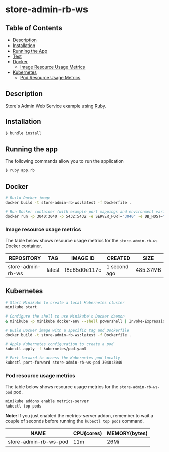 # store-admin-rb-ws

## Table of Contents
- [Description](#description)
- [Installation](#installation)
- [Running the App](#running-the-app)
- [Test](#test)
- [Docker](#docker)
  - [Image Resource Usage Metrics](#image-resource-usage-metrics)
- [Kubernetes](#kubernetes)
  - [Pod Resource Usage Metrics](#pod-resource-usage-metrics)

## Description

Store's Admin Web Service example using [Ruby](https://www.ruby-lang.org/es/).

## Installation

```bash
$ bundle install
```

## Running the app
The following commands allow you to run the application

```bash
$ ruby app.rb
```

## Docker

```bash
# Build Docker image
docker build -t store-admin-rb-ws:latest -f Dockerfile .

# Run Docker container (with example port mappings and environment variables)
docker run -p 3040:3040 -p 5432:5432 -e SERVER_PORT="3040" -e DB_HOST="host.docker.internal" -e DB_PORT="5432" -e DB_USERNAME="postgres" -e DB_PASSWORD="1234" -e DB_NAME="sale-management-system" -e DB_POOL_SIZE="5" -e DB_TIMEOUT="5" -e STORE_ENGINE_ORCHESTRATOR_PROTOCOL="http" -e  STORE_ENGINE_ORCHESTRATOR_IP="localhost" -e STORE_ENGINE_ORCHESTRATOR_PORT="2500" store-admin-rb-ws
```

### Image resource usage metrics

The table below shows resource usage metrics for the `store-admin-rb-ws` Docker container.

| REPOSITORY           | TAG    | IMAGE ID      | CREATED       | SIZE     |
|----------------------|--------|---------------|---------------|----------|
| store-admin-rb-ws    | latest | f8c65d0e117c  | 1 second ago  | 485.37MB |

## Kubernetes

```bash
# Start Minikube to create a local Kubernetes cluster
minikube start

# Configure the shell to use Minikube's Docker daemon
& minikube -p minikube docker-env --shell powershell | Invoke-Expression

# Build Docker image with a specific tag and Dockerfile
docker build -t store-admin-rb-ws:latest -f Dockerfile .

# Apply Kubernetes configuration to create a pod
kubectl apply -f kubernetes/pod.yaml

# Port-forward to access the Kubernetes pod locally
kubectl port-forward store-admin-rb-ws-pod 3040:3040
```

### Pod resource usage metrics

The table below shows resource usage metrics for the `store-admin-rb-ws-pod` pod.

```bash
minikube addons enable metrics-server
kubectl top pods
```

**Note:** If you just enabled the metrics-server addon, remember to wait a couple of seconds before running the `kubectl top pods` command.


| NAME                   | CPU(cores) | MEMORY(bytes) |
|------------------------|------------|---------------|
| store-admin-rb-ws-pod  | 11m        | 26Mi          |
